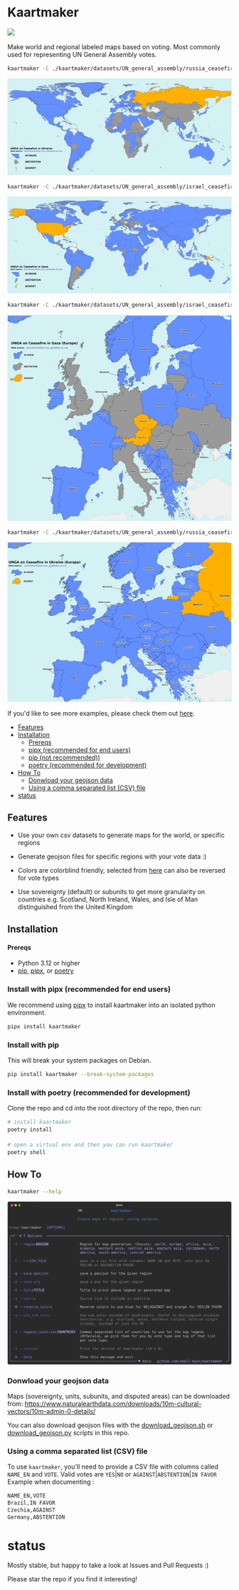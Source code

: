 # Kaartmaker
<a href="https://github.com/small-hack/kaartmaker/releases">
  <img src="https://img.shields.io/github/v/release/small-hack/kaartmaker?style=plastic&labelColor=484848&color=3CA324&logo=GitHub&logoColor=white">
</a>

Make world and regional labeled maps based on voting. Most commonly used for representing UN General Assembly votes.

```bash
kaartmaker -C ./kaartmaker/datasets/UN_general_assembly/russia_ceasefire/world_ukraine_votes.csv -t "UNGA vote on ceasefire in Ukraine" -s "gadebate.un.org"
```
![Map of world Ukraine votes](./examples/world_UNGA_on_Ceasefire_in_Ukraine.png)

```bash
kaartmaker -C ./kaartmaker/datasets/UN_general_assembly/israel_ceasefire/world_palestine_votes.csv -t "UNGA on Ceasefire in Gaza" -s "gadebate.un.org" -r world
```
![Map of world Gaza votes](./examples/world_UNGA_on_Ceasefire_in_Gaza.png)

```bash
kaartmaker -C ./kaartmaker/datasets/UN_general_assembly/israel_ceasefire/world_palestine_votes.csv -t "UNGA on Ceasefire in Gaza" -s "gadebate.un.org" -r europe
```
![Map of Europe Gaza votes](./examples/europe_UNGA_on_Ceasefire_in_Gaza.png)

```bash
kaartmaker -C ./kaartmaker/datasets/UN_general_assembly/russia_ceasefire/world_ukraine_votes.csv -t "UNGA vote on ceasefire in Ukraine" -s "gadebate.un.org" -r europe
```

![Map of Europe Ukraine votes](./examples/europe_UNGA_on_Ceasefire_in_Ukraine.png)

If you'd like to see more examples, please check them out [here](./examples/README.md).


* [Features](#features)
* [Installation](#installation)
    * [Prereqs](#prereqs)
    * [pipx (recommended for end users)](#install-with-pipx-recommended-for-end-users)
    * [pip (not recommended))](#install-with-pip)
    * [poetry (recommended for development)](#install-with-poetry-recommended-for-development)
* [How To](#how-to)
    * [Donwload your geojson data](#donwload-your-geojson-data)
    * [Using a comma separated list (CSV) file](#using-a-comma-separated-list-csv-file)
* [status](#status)


## Features

- Use your own csv datasets to generate maps for the world, or specific regions

- Generate geojson files for specific regions with your vote data :)

- Colors are colorblind friendly, selected from [here](https://davidmathlogic.com/colorblind) can also be reversed for vote types

- Use sovereignty (default) or subunits to get more granularity on countries e.g. Scotland, North Ireland, Wales, and Isle of Man distinguished from the United Kingdom


## Installation

#### Prereqs
- Python 3.12 or higher
- [pip], [pipx], or [poetry]

### Install with pipx (recommended for end users)

We recommend using [pipx] to install kaartmaker into an isolated python environment.

```bash
pipx install kaartmaker
```

### Install with pip
This will break your system packages on Debian.

```bash
pip install kaartmaker --break-system-packages
```

### Install with poetry (recommended for development)

Clone the repo and cd into the root directory of the repo, then run:

```bash
# install kaartmaker
poetry install

# open a virtual env and then you can run kaartmaker
poetry shell
```

## How To

```bash
kaartmaker --help
```
![SVG showing the full help text when you run kaartmaker --help](./examples/help_text.svg)


### Donwload your geojson data

Maps (sovereignty, units, subunits, and disputed areas) can be downloaded from:
https://www.naturalearthdata.com/downloads/10m-cultural-vectors/10m-admin-0-details/

You can also download geojson files with the [download_geojson.sh](./download_geojson.sh) or [download_geojson.py](./download_geojson.py) scripts in this repo.


### Using a comma separated list (CSV) file

To use `kaartmaker`, you'll need to provide a CSV file with columns called `NAME_EN` and `VOTE`. Valid votes are `YES`|`NO` or `AGAINST`|`ABSTENTION`|`IN FAVOR` Example when documenting :

```csv
NAME_EN,VOTE
Brazil,IN FAVOR
Czechia,AGAINST
Germany,ABSTENTION
```


# status
Mostly stable, but happy to take a look at Issues and Pull Requests :)

Please star the repo if you find it interesting!


<!--- ref links -->
[pipx]: https://github.com/pypa/pipx "pipx is a python installer that uses virtual environments"
[pip]: https://pip.pypa.io/en/stable/installation/ "default installer for python"
[poetry]: https://python-poetry.org/docs/#installation "development tool for python installations in virtual envs"
